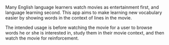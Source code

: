 Many English language learners watch movies as entertainment first, and language learning second.  This app aims to make learning new vocabulary easier by showing words in the context of lines in the movie.

The intended usage is before watching the movie for a user to browse words he or she is interested in, study them in their movie context, and then watch the movie for reinforcement.
